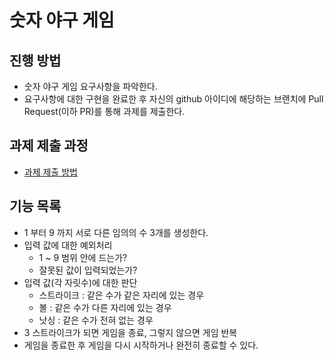 # 숫자 야구 게임
## 진행 방법
* 숫자 야구 게임 요구사항을 파악한다.
* 요구사항에 대한 구현을 완료한 후 자신의 github 아이디에 해당하는 브랜치에 Pull Request(이하 PR)를 통해 과제를 제출한다.

## 과제 제출 과정
* [과제 제출 방법](https://github.com/next-step/nextstep-docs/tree/master/precourse)

## 기능 목록
* 1 부터 9 까지 서로 다른 임의의 수 3개를 생성한다.
* 입력 값에 대한 예외처리
  * 1 ~ 9 범위 안에 드는가?
  * 잘못된 값이 입력되었는가?
* 입력 값(각 자릿수)에 대한 판단
  * 스트라이크 : 같은 수가 같은 자리에 있는 경우
  * 볼 : 같은 수가 다른 자리에 있는 경우
  * 낫싱 : 같은 수가 전혀 없는 경우
* 3 스트라이크가 되면 게임을 종료, 그렇지 않으면 게임 반복
* 게임을 종료한 후 게임을 다시 시작하거나 완전히 종료할 수 있다.